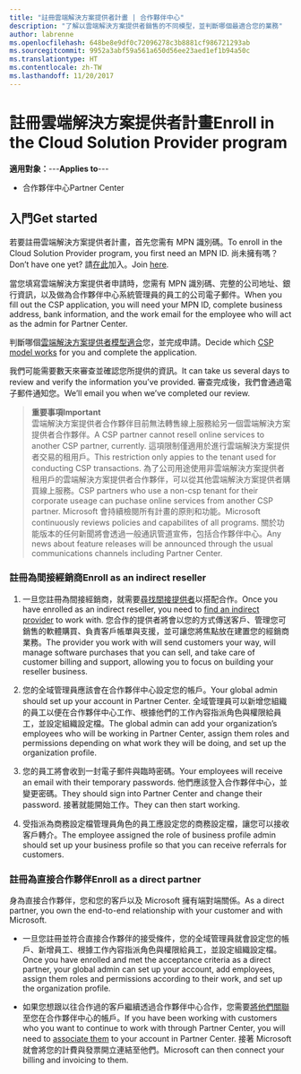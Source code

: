 ```yaml
---
title: "註冊雲端解決方案提供者計畫 | 合作夥伴中心"
description: "了解以雲端解決方案提供者銷售的不同模型，並判斷哪個最適合您的業務"
author: labrenne
ms.openlocfilehash: 648be8e9df0c72096278c3b8881cf986721293ab
ms.sourcegitcommit: 9952a3abf59a561a650d56ee23aed1ef1b94a50c
ms.translationtype: HT
ms.contentlocale: zh-TW
ms.lasthandoff: 11/20/2017
---
```

# <a name="enroll-in-the-cloud-solution-provider-program"></a><span data-ttu-id="594ac-103">註冊雲端解決方案提供者計畫</span><span class="sxs-lookup"><span data-stu-id="594ac-103">Enroll in the Cloud Solution Provider program</span></span>

<span data-ttu-id="594ac-104">**適用對象：**---</span><span class="sxs-lookup"><span data-stu-id="594ac-104">**Applies to**---</span></span>

-  <span data-ttu-id="594ac-105">合作夥伴中心</span><span class="sxs-lookup"><span data-stu-id="594ac-105">Partner Center</span></span>


## <a name="get-started"></a><span data-ttu-id="594ac-106">入門</span><span class="sxs-lookup"><span data-stu-id="594ac-106">Get started</span></span>

<span data-ttu-id="594ac-107">若要註冊雲端解決方案提供者計畫，首先您需有 MPN 識別碼。</span><span class="sxs-lookup"><span data-stu-id="594ac-107">To enroll in the Cloud Solution Provider program, you first need an MPN ID.</span></span> <span data-ttu-id="594ac-108">尚未擁有嗎？</span><span class="sxs-lookup"><span data-stu-id="594ac-108">Don’t have one yet?</span></span> <span data-ttu-id="594ac-109">請[在此](https://epe.mspartner.microsoft.com/EPE/portal/en-US?partnerid=)加入。</span><span class="sxs-lookup"><span data-stu-id="594ac-109">Join [here](https://epe.mspartner.microsoft.com/EPE/portal/en-US?partnerid=).</span></span>

<span data-ttu-id="594ac-110">當您填寫雲端解決方案提供者申請時，您需有 MPN 識別碼、完整的公司地址、銀行資訊，以及做為合作夥伴中心系統管理員的員工的公司電子郵件。</span><span class="sxs-lookup"><span data-stu-id="594ac-110">When you fill out the CSP application, you will need your MPN ID, complete business address, bank information, and the work email for the employee who will act as the admin for Partner Center.</span></span>

<span data-ttu-id="594ac-111">判斷哪個[雲端解決方案提供者模型適合](http://partner-l1.microsoft.com/cloud-solution-provider-direct-or-indirect.html?ocid=cx-pcprograms-cspprogram-tellusmorebusiness)您，並完成申請。</span><span class="sxs-lookup"><span data-stu-id="594ac-111">Decide which [CSP model works](http://partner-l1.microsoft.com/cloud-solution-provider-direct-or-indirect.html?ocid=cx-pcprograms-cspprogram-tellusmorebusiness) for you and complete the application.</span></span> 

<span data-ttu-id="594ac-112">我們可能需要數天來審查並確認您所提供的資訊。</span><span class="sxs-lookup"><span data-stu-id="594ac-112">It can take us several days to review and verify the information you’ve provided.</span></span> <span data-ttu-id="594ac-113">審查完成後，我們會通過電子郵件通知您。</span><span class="sxs-lookup"><span data-stu-id="594ac-113">We’ll email you when we’ve completed our review.</span></span>

>**<span data-ttu-id="594ac-114">重要事項</span><span class="sxs-lookup"><span data-stu-id="594ac-114">Important</span></span>**<br> <span data-ttu-id="594ac-115">雲端解決方案提供者合作夥伴目前無法轉售線上服務給另一個雲端解決方案提供者合作夥伴。</span><span class="sxs-lookup"><span data-stu-id="594ac-115">A CSP partner cannot resell online services to another CSP partner, currently.</span></span> <span data-ttu-id="594ac-116">這項限制僅適用於進行雲端解決方案提供者交易的租用戶。</span><span class="sxs-lookup"><span data-stu-id="594ac-116">This restriction only appies to the tenant used for conducting CSP transactions.</span></span> <span data-ttu-id="594ac-117">為了公司用途使用非雲端解決方案提供者租用戶的雲端解決方案提供者合作夥伴，可以從其他雲端解決方案提供者購買線上服務。</span><span class="sxs-lookup"><span data-stu-id="594ac-117">CSP partners who use a non-csp tenant for their corporate useage can puchase online services from another CSP partner.</span></span> <span data-ttu-id="594ac-118">Microsoft 會持續檢閱所有計畫的原則和功能。</span><span class="sxs-lookup"><span data-stu-id="594ac-118">Microsoft continuously reviews policies and capabilites of all programs.</span></span> <span data-ttu-id="594ac-119">關於功能版本的任何新聞將會透過一般通訊管道宣佈，包括合作夥伴中心。</span><span class="sxs-lookup"><span data-stu-id="594ac-119">Any news about feature releases will be announced through the usual communications channels including Partner Center.</span></span>

### <a name="enroll-as-an-indirect-reseller"></a><span data-ttu-id="594ac-120">註冊為間接經銷商</span><span class="sxs-lookup"><span data-stu-id="594ac-120">Enroll as an indirect reseller</span></span>

1. <span data-ttu-id="594ac-121">一旦您註冊為間接經銷商，就需要[尋找間接提供者](https://partnercenter.microsoft.com/partner/find-a-provider)以搭配合作。</span><span class="sxs-lookup"><span data-stu-id="594ac-121">Once you have enrolled as an indirect reseller, you need to [find an indirect provider](https://partnercenter.microsoft.com/partner/find-a-provider) to work with.</span></span> <span data-ttu-id="594ac-122">您合作的提供者將會以您的方式傳送客戶、管理您可銷售的軟體購買、負責客戶帳單與支援，並可讓您將焦點放在建置您的經銷商業務。</span><span class="sxs-lookup"><span data-stu-id="594ac-122">The provider you work with will send customers your way, will manage software purchases that you can sell, and take care of customer billing and support, allowing you to focus on building your reseller business.</span></span>

2. <span data-ttu-id="594ac-123">您的全域管理員應該會在合作夥伴中心設定您的帳戶。</span><span class="sxs-lookup"><span data-stu-id="594ac-123">Your global admin should set up your account in Partner Center.</span></span> <span data-ttu-id="594ac-124">全域管理員可以新增您組織的員工以便在合作夥伴中心工作、根據他們的工作內容指派角色與權限給員工，並設定組織設定檔。</span><span class="sxs-lookup"><span data-stu-id="594ac-124">The global admin can add your organization’s employees who will be working in Partner Center, assign them roles and permissions depending on what work they will be doing, and set up the organization profile.</span></span>

3. <span data-ttu-id="594ac-125">您的員工將會收到一封電子郵件與臨時密碼。</span><span class="sxs-lookup"><span data-stu-id="594ac-125">Your employees will receive an email with their temporary passwords.</span></span> <span data-ttu-id="594ac-126">他們應該登入合作夥伴中心，並變更密碼。</span><span class="sxs-lookup"><span data-stu-id="594ac-126">They should sign into Partner Center and change their password.</span></span> <span data-ttu-id="594ac-127">接著就能開始工作。</span><span class="sxs-lookup"><span data-stu-id="594ac-127">They can then start working.</span></span>

4. <span data-ttu-id="594ac-128">受指派為商務設定檔管理員角色的員工應設定您的商務設定檔，讓您可以接收客戶轉介。</span><span class="sxs-lookup"><span data-stu-id="594ac-128">The employee assigned the role of business profile admin should set up your business profile so that you can receive referrals for customers.</span></span>

### <a name="enroll-as-a-direct-partner"></a><span data-ttu-id="594ac-129">註冊為直接合作夥伴</span><span class="sxs-lookup"><span data-stu-id="594ac-129">Enroll as a direct partner</span></span>

<span data-ttu-id="594ac-130">身為直接合作夥伴，您和您的客戶以及 Microsoft 擁有端對端關係。</span><span class="sxs-lookup"><span data-stu-id="594ac-130">As a direct partner, you own the end-to-end relationship with your customer and with Microsoft.</span></span>

- <span data-ttu-id="594ac-131">一旦您註冊並符合直接合作夥伴的接受條件，您的全域管理員就會設定您的帳戶、新增員工、根據工作內容指派角色與權限給員工，並設定組織設定檔。</span><span class="sxs-lookup"><span data-stu-id="594ac-131">Once you have enrolled and met the acceptance criteria as a direct partner, your global admin can set up your account, add employees, assign them roles and permissions according to their work, and set up the organization profile.</span></span> 

- <span data-ttu-id="594ac-132">如果您想跟以往合作過的客戶繼續透過合作夥伴中心合作，您需要[將他們關聯](request-a-relationship-with-a-customer.md)至您在合作夥伴中心的帳戶。</span><span class="sxs-lookup"><span data-stu-id="594ac-132">If you have been working with customers who you want to continue to work with through Partner Center, you will need to [associate them](request-a-relationship-with-a-customer.md) to your account in Partner Center.</span></span>  <span data-ttu-id="594ac-133">接著 Microsoft 就會將您的計費與發票開立連結至他們。</span><span class="sxs-lookup"><span data-stu-id="594ac-133">Microsoft can then connect your billing and invoicing to them.</span></span> 






